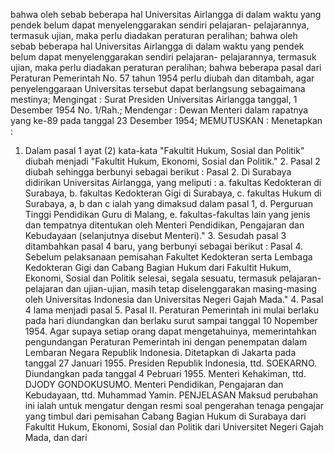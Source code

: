  bahwa oleh sebab beberapa hal Universitas Airlangga di dalam waktu yang pendek belum dapat menyelenggarakan sendiri pelajaran- pelajarannya, termasuk ujian, maka perlu diadakan peraturan peralihan; bahwa oleh sebab beberapa hal Universitas Airlangga di dalam waktu yang pendek belum dapat menyelenggarakan sendiri pelajaran- pelajarannya, termasuk ujian, maka perlu diadakan peraturan peralihan; bahwa beberapa pasal dari Peraturan Pemerintah No. 57 tahun 1954 perlu diubah dan ditambah, agar penyelenggaraan Universitas tersebut dapat berlangsung sebagaimana mestinya;
Mengingat :
 Surat Presiden Universitas Airlangga tanggal, 1 Desember 1954 No. 1/Rah.; Mendengar : Dewan Menteri dalam rapatnya yang ke-89 pada tanggal 23 Desember 1954;
MEMUTUSKAN :
 Menetapkan :
1. Dalam pasal 1 ayat (2) kata-kata "Fakultit Hukum, Sosial dan Politik" diubah menjadi "Fakultit Hukum, Ekonomi, Sosial dan Politik." 2. Pasal 2 diubah sehingga berbunyi sebagai berikut : Pasal 2. Di Surabaya didirikan Universitas Airlangga, yang meliputi :
a. fakultas Kedokteran di Surabaya, b. fakultas Kedokteran Gigi di Surabaya, c. fakultas Hukum di Surabaya, a, b dan c ialah yang dimaksud dalam pasal 1, d. Perguruan Tinggi Pendidikan Guru di Malang, e. fakultas-fakultas lain yang jenis dan tempatnya ditentukan oleh Menteri Pendidikan, Pengajaran dan Kebudayaan (selanjutnya disebut Menteri)." 3. Sesudah pasal 3 ditambahkan pasal 4 baru, yang berbunyi sebagai berikut : Pasal 4. Sebelum pelaksanaan pemisahan Fakultet Kedokteran serta Lembaga Kedokteran Gigi dan Cabang Bagian Hukum dari Fakultit Hukum, Ekonomi, Sosial dan Politik selesai, segala sesuatu, termasuk pelajaran-pelajaran dan ujian-ujian, masih tetap diselenggarakan masing-masing oleh Universitas Indonesia dan Universitas Negeri Gajah Mada." 4. Pasal 4 lama menjadi pasal 5. Pasal II. Peraturan Pemerintah ini mulai berlaku pada hari diundangkan dan berlaku surut sampai tanggal 10 Nopember 1954. Agar supaya setiap orang dapat mengetahuinya, memerintahkan pengundangan Peraturan Pemerintah ini dengan penempatan dalam Lembaran Negara Republik Indonesia. Ditetapkan di Jakarta pada tanggal 27 Januari 1955. Presiden Republik Indonesia, ttd. SOEKARNO. Diundangkan pada tanggal 4 Pebruari 1955. Menteri Kehakiman, ttd. DJODY GONDOKUSUMO. Menteri Pendidikan, Pengajaran dan Kebudayaan, ttd. Muhammad Yamin. PENJELASAN Maksud perubahan ini ialah untuk mengatur dengan resmi soal pengerahan tenaga pengajar yang timbul dari pemisahan Cabang Bagian Hukum di Surabaya dari Fakultit Hukum, Ekonomi, Sosial dan Politik dari Universitet Negeri Gajah Mada, dan dari